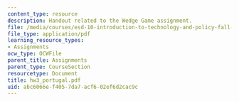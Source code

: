 ```yaml
---
content_type: resource
description: Handout related to the Wedge Game assignment.
file: /media/courses/esd-10-introduction-to-technology-and-policy-fall-2006/abc6066ef4057da7acf602ef6d2cac9c_hw3_portugal.pdf
file_type: application/pdf
learning_resource_types:
- Assignments
ocw_type: OCWFile
parent_title: Assignments
parent_type: CourseSection
resourcetype: Document
title: hw3_portugal.pdf
uid: abc6066e-f405-7da7-acf6-02ef6d2cac9c
---
```

